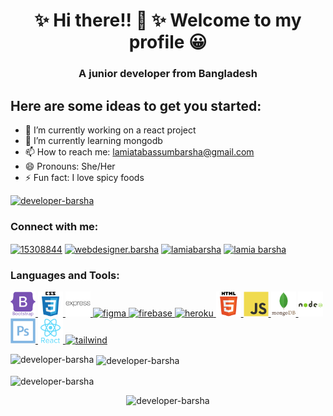 <h1 align="center">✨ Hi there!! 👋 ✨ Welcome to my profile 😀</h1>
<h3 align="center">A junior developer from Bangladesh</h3>

## Here are some ideas to get you started:

- 🔭 I’m currently working on a react project
- 🌱 I’m currently learning mongodb
- 📫 How to reach me: lamiatabassumbarsha@gmail.com
- 😄 Pronouns: She/Her
- ⚡ Fun fact: I love spicy foods



<p align="left"> <a href="https://github.com/ryo-ma/github-profile-trophy"><img src="https://github-profile-trophy.vercel.app/?username=developer-barsha" alt="developer-barsha" /></a> </p>

<h3 align="left">Connect with me:</h3>
<p align="left">
<a href="https://stackoverflow.com/users/15308844" target="blank"><img align="center" src="https://raw.githubusercontent.com/rahuldkjain/github-profile-readme-generator/master/src/images/icons/Social/stack-overflow.svg" alt="15308844" height="30" width="40" /></a>
<a href="https://fb.com/webdesigner.barsha" target="blank"><img align="center" src="https://raw.githubusercontent.com/rahuldkjain/github-profile-readme-generator/master/src/images/icons/Social/facebook.svg" alt="webdesigner.barsha" height="30" width="40" /></a>
<a href="https://instagram.com/lamiabarsha" target="blank"><img align="center" src="https://raw.githubusercontent.com/rahuldkjain/github-profile-readme-generator/master/src/images/icons/Social/instagram.svg" alt="lamiabarsha" height="30" width="40" /></a>
<a href="https://www.youtube.com/c/lamia barsha" target="blank"><img align="center" src="https://raw.githubusercontent.com/rahuldkjain/github-profile-readme-generator/master/src/images/icons/Social/youtube.svg" alt="lamia barsha" height="30" width="40" /></a>
</p>

<h3 align="left">Languages and Tools:</h3>
<p align="left"> <a href="https://getbootstrap.com" target="_blank" rel="noreferrer"> <img src="https://raw.githubusercontent.com/devicons/devicon/master/icons/bootstrap/bootstrap-plain-wordmark.svg" alt="bootstrap" width="40" height="40"/> </a> <a href="https://www.w3schools.com/css/" target="_blank" rel="noreferrer"> <img src="https://raw.githubusercontent.com/devicons/devicon/master/icons/css3/css3-original-wordmark.svg" alt="css3" width="40" height="40"/> </a> <a href="https://expressjs.com" target="_blank" rel="noreferrer"> <img src="https://raw.githubusercontent.com/devicons/devicon/master/icons/express/express-original-wordmark.svg" alt="express" width="40" height="40"/> </a> <a href="https://www.figma.com/" target="_blank" rel="noreferrer"> <img src="https://www.vectorlogo.zone/logos/figma/figma-icon.svg" alt="figma" width="40" height="40"/> </a> <a href="https://firebase.google.com/" target="_blank" rel="noreferrer"> <img src="https://www.vectorlogo.zone/logos/firebase/firebase-icon.svg" alt="firebase" width="40" height="40"/> </a> <a href="https://heroku.com" target="_blank" rel="noreferrer"> <img src="https://www.vectorlogo.zone/logos/heroku/heroku-icon.svg" alt="heroku" width="40" height="40"/> </a> <a href="https://www.w3.org/html/" target="_blank" rel="noreferrer"> <img src="https://raw.githubusercontent.com/devicons/devicon/master/icons/html5/html5-original-wordmark.svg" alt="html5" width="40" height="40"/> </a> <a href="https://developer.mozilla.org/en-US/docs/Web/JavaScript" target="_blank" rel="noreferrer"> <img src="https://raw.githubusercontent.com/devicons/devicon/master/icons/javascript/javascript-original.svg" alt="javascript" width="40" height="40"/> </a> <a href="https://www.mongodb.com/" target="_blank" rel="noreferrer"> <img src="https://raw.githubusercontent.com/devicons/devicon/master/icons/mongodb/mongodb-original-wordmark.svg" alt="mongodb" width="40" height="40"/> </a> <a href="https://nodejs.org" target="_blank" rel="noreferrer"> <img src="https://raw.githubusercontent.com/devicons/devicon/master/icons/nodejs/nodejs-original-wordmark.svg" alt="nodejs" width="40" height="40"/> </a> <a href="https://www.photoshop.com/en" target="_blank" rel="noreferrer"> <img src="https://raw.githubusercontent.com/devicons/devicon/master/icons/photoshop/photoshop-line.svg" alt="photoshop" width="40" height="40"/> </a> <a href="https://reactjs.org/" target="_blank" rel="noreferrer"> <img src="https://raw.githubusercontent.com/devicons/devicon/master/icons/react/react-original-wordmark.svg" alt="react" width="40" height="40"/> </a> <a href="https://tailwindcss.com/" target="_blank" rel="noreferrer"> <img src="https://www.vectorlogo.zone/logos/tailwindcss/tailwindcss-icon.svg" alt="tailwind" width="40" height="40"/> </a> </p>

<p><img align="left" src="https://github-readme-stats.vercel.app/api/top-langs?username=developer-barsha&show_icons=true&locale=en&layout=compact" alt="developer-barsha" /></p>

<div display="flex">
  <p>&nbsp;<img align="center" src="https://github-readme-stats.vercel.app/api?username=developer-barsha&show_icons=true&locale=en" alt="developer-barsha" /></p>
<p><img align="center" src="https://github-readme-streak-stats.herokuapp.com/?user=developer-barsha&" alt="developer-barsha" /></p>
</div>

<p align="center"> <img src="https://komarev.com/ghpvc/?username=developer-barsha&label=Profile%20views&color=0e75b6&style=flat" alt="developer-barsha" /> </p>


